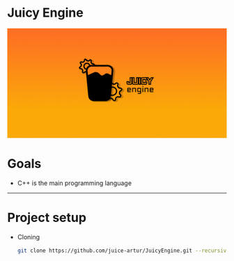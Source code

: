 # Juicy Engine

![JuicyEngine](Resources/Branding/JuicyEngineSplash.jpg "JuicyEngine")


# Goals
- C++ is the main programming language
---
# Project setup
- Cloning
    ```bash
    git clone https://github.com/juice-artur/JuicyEngine.git --recursive
    ```

